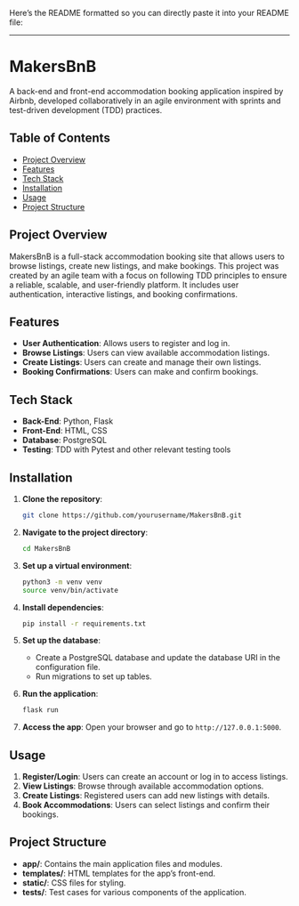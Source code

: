 Here’s the README formatted so you can directly paste it into your README file:

---

# MakersBnB

A back-end and front-end accommodation booking application inspired by Airbnb, developed collaboratively in an agile environment with sprints and test-driven development (TDD) practices.

## Table of Contents
- [Project Overview](#project-overview)
- [Features](#features)
- [Tech Stack](#tech-stack)
- [Installation](#installation)
- [Usage](#usage)
- [Project Structure](#project-structure)

## Project Overview
MakersBnB is a full-stack accommodation booking site that allows users to browse listings, create new listings, and make bookings. This project was created by an agile team with a focus on following TDD principles to ensure a reliable, scalable, and user-friendly platform. It includes user authentication, interactive listings, and booking confirmations.

## Features
- **User Authentication**: Allows users to register and log in.
- **Browse Listings**: Users can view available accommodation listings.
- **Create Listings**: Users can create and manage their own listings.
- **Booking Confirmations**: Users can make and confirm bookings.

## Tech Stack
- **Back-End**: Python, Flask
- **Front-End**: HTML, CSS
- **Database**: PostgreSQL
- **Testing**: TDD with Pytest and other relevant testing tools

## Installation
1. **Clone the repository**:
   ```bash
   git clone https://github.com/yourusername/MakersBnB.git
   ```
2. **Navigate to the project directory**:
   ```bash
   cd MakersBnB
   ```
3. **Set up a virtual environment**:
   ```bash
   python3 -m venv venv
   source venv/bin/activate
   ```
4. **Install dependencies**:
   ```bash
   pip install -r requirements.txt
   ```
5. **Set up the database**:
   - Create a PostgreSQL database and update the database URI in the configuration file.
   - Run migrations to set up tables.

6. **Run the application**:
   ```bash
   flask run
   ```
7. **Access the app**: Open your browser and go to `http://127.0.0.1:5000`.

## Usage
1. **Register/Login**: Users can create an account or log in to access listings.
2. **View Listings**: Browse through available accommodation options.
3. **Create Listings**: Registered users can add new listings with details.
4. **Book Accommodations**: Users can select listings and confirm their bookings.

## Project Structure
- **app/**: Contains the main application files and modules.
- **templates/**: HTML templates for the app’s front-end.
- **static/**: CSS files for styling.
- **tests/**: Test cases for various components of the application.

